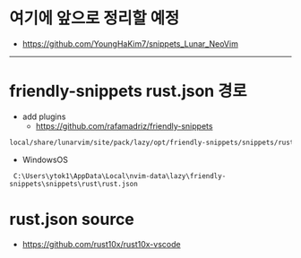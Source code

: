 # 여기에 앞으로 정리할 예정
- https://github.com/YoungHaKim7/snippets_Lunar_NeoVim

<hr>

# friendly-snippets rust.json 경로

- add plugins 
  - https://github.com/rafamadriz/friendly-snippets 

```bash
local/share/lunarvim/site/pack/lazy/opt/friendly-snippets/snippets/rust/rust.json
```

- WindowsOS
```
 C:\Users\ytok1\AppData\Local\nvim-data\lazy\friendly-snippets\snippets\rust\rust.json
```

# rust.json source 

- https://github.com/rust10x/rust10x-vscode
